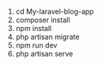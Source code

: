 1. cd My-laravel-blog-app
2. composer install
3. npm install
4. php artisan migrate
5. npm run dev
6. php artisan serve
